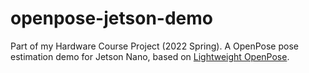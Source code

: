 # openpose-jetson-demo

Part of my Hardware Course Project (2022 Spring). A OpenPose pose estimation demo for Jetson Nano, based on [Lightweight OpenPose](https://github.com/Daniil-Osokin/lightweight-human-pose-estimation.pytorch).